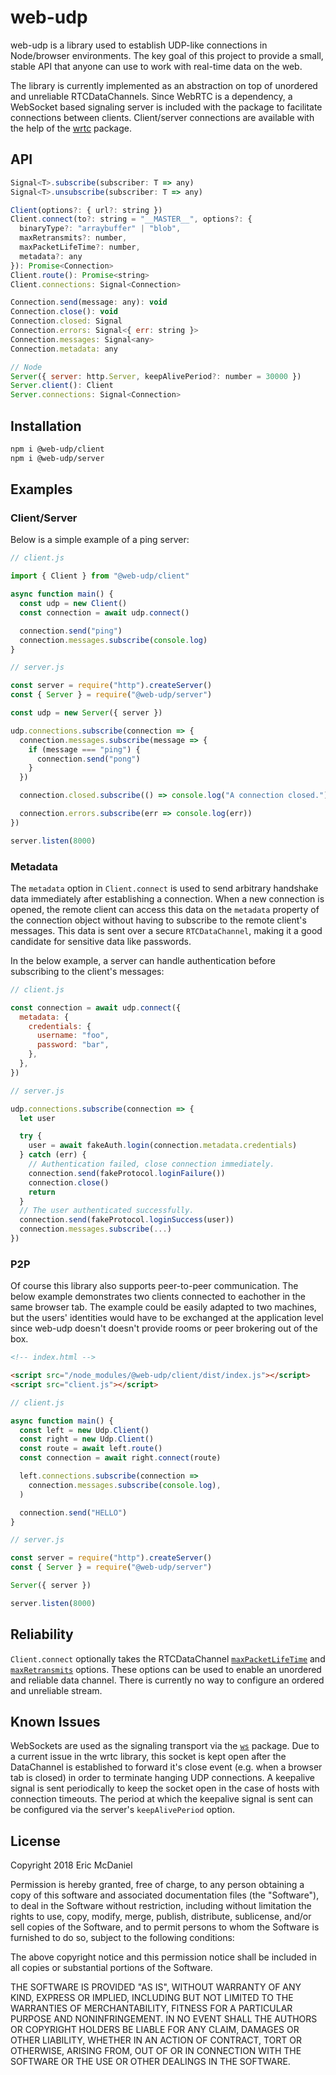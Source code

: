 # web-udp

web-udp is a library used to establish UDP-like connections in Node/browser environments. The key goal of this project to provide a small, stable API that anyone can use to work with real-time data on the web.

The library is currently implemented as an abstraction on top of unordered and unreliable RTCDataChannels. Since WebRTC is a dependency, a WebSocket based signaling server is included with the package to facilitate connections between clients. Client/server connections are available with the help of the [wrtc](https://www.npmjs.com/package/wrtc) package.

## API

```js
Signal<T>.subscribe(subscriber: T => any)
Signal<T>.unsubscribe(subscriber: T => any)

Client(options?: { url?: string })
Client.connect(to?: string = "__MASTER__", options?: {
  binaryType?: "arraybuffer" | "blob",
  maxRetransmits?: number,
  maxPacketLifeTime?: number,
  metadata?: any
}): Promise<Connection>
Client.route(): Promise<string>
Client.connections: Signal<Connection>

Connection.send(message: any): void
Connection.close(): void
Connection.closed: Signal
Connection.errors: Signal<{ err: string }>
Connection.messages: Signal<any>
Connection.metadata: any

// Node
Server({ server: http.Server, keepAlivePeriod?: number = 30000 })
Server.client(): Client
Server.connections: Signal<Connection>
```

## Installation

```sh
npm i @web-udp/client
npm i @web-udp/server
```

## Examples

### Client/Server

Below is a simple example of a ping server:

```js
// client.js

import { Client } from "@web-udp/client"

async function main() {
  const udp = new Client()
  const connection = await udp.connect()

  connection.send("ping")
  connection.messages.subscribe(console.log)
}
```

```js
// server.js

const server = require("http").createServer()
const { Server } = require("@web-udp/server")

const udp = new Server({ server })

udp.connections.subscribe(connection => {
  connection.messages.subscribe(message => {
    if (message === "ping") {
      connection.send("pong")
    }
  })

  connection.closed.subscribe(() => console.log("A connection closed."))

  connection.errors.subscribe(err => console.log(err))
})

server.listen(8000)
```

### Metadata

The `metadata` option in `Client.connect` is used to send arbitrary handshake data immediately after establishing a connection. When a new connection is opened, the remote client can access this data on the `metadata` property of the connection object without having to subscribe to the remote client's messages. This data is sent over a secure `RTCDataChannel`, making it a good candidate for sensitive data like passwords.

In the below example, a server can handle authentication before subscribing to the client's messages:

```js
// client.js

const connection = await udp.connect({
  metadata: {
    credentials: {
      username: "foo",
      password: "bar",
    },
  },
})
```

```js
// server.js

udp.connections.subscribe(connection => {
  let user

  try {
    user = await fakeAuth.login(connection.metadata.credentials)
  } catch (err) {
    // Authentication failed, close connection immediately.
    connection.send(fakeProtocol.loginFailure())
    connection.close()
    return
  }
  // The user authenticated successfully.
  connection.send(fakeProtocol.loginSuccess(user))
  connection.messages.subscribe(...)
})
```

### P2P

Of course this library also supports peer-to-peer communication. The below example demonstrates two clients connected to eachother in the same browser tab. The example could be easily adapted to two machines, but the users' identities would have to be exchanged at the application level since web-udp doesn't doesn't provide rooms or peer brokering out of the box.

```html
<!-- index.html -->

<script src="/node_modules/@web-udp/client/dist/index.js"></script>
<script src="client.js"></script>
```

```js
// client.js

async function main() {
  const left = new Udp.Client()
  const right = new Udp.Client()
  const route = await left.route()
  const connection = await right.connect(route)

  left.connections.subscribe(connection =>
    connection.messages.subscribe(console.log),
  )

  connection.send("HELLO")
}
```

```js
// server.js

const server = require("http").createServer()
const { Server } = require("@web-udp/server")

Server({ server })

server.listen(8000)
```

## Reliability

`Client.connect` optionally takes the RTCDataChannel [`maxPacketLifeTime`](https://developer.mozilla.org/en-US/docs/Web/API/RTCDataChannel/maxPacketLifeTime) and [`maxRetransmits`](https://developer.mozilla.org/en-US/docs/Web/API/RTCDataChannel/maxRetransmits) options. These options can be used to enable an unordered and reliable data channel. There is currently no way to configure an ordered and unreliable stream.

## Known Issues

WebSockets are used as the signaling transport via the [`ws`](https://www.npmjs.com/package/ws) package. Due to a current issue in the wrtc library, this socket is kept open after the DataChannel is established to forward it's close event (e.g. when a browser tab is closed) in order to terminate hanging UDP connections. A keepalive signal is sent periodically to keep the socket open in the case of hosts with connection timeouts. The period at which the keepalive signal is sent can be configured via the server's `keepAlivePeriod` option.

## License

Copyright 2018 Eric McDaniel

Permission is hereby granted, free of charge, to any person obtaining a copy of this software and associated documentation files (the "Software"), to deal in the Software without restriction, including without limitation the rights to use, copy, modify, merge, publish, distribute, sublicense, and/or sell copies of the Software, and to permit persons to whom the Software is furnished to do so, subject to the following conditions:

The above copyright notice and this permission notice shall be included in all copies or substantial portions of the Software.

THE SOFTWARE IS PROVIDED "AS IS", WITHOUT WARRANTY OF ANY KIND, EXPRESS OR IMPLIED, INCLUDING BUT NOT LIMITED TO THE WARRANTIES OF MERCHANTABILITY, FITNESS FOR A PARTICULAR PURPOSE AND NONINFRINGEMENT. IN NO EVENT SHALL THE AUTHORS OR COPYRIGHT HOLDERS BE LIABLE FOR ANY CLAIM, DAMAGES OR OTHER LIABILITY, WHETHER IN AN ACTION OF CONTRACT, TORT OR OTHERWISE, ARISING FROM, OUT OF OR IN CONNECTION WITH THE SOFTWARE OR THE USE OR OTHER DEALINGS IN THE SOFTWARE.
